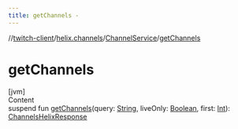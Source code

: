 ```yaml
---
title: getChannels -
---
```

//[twitch-client](../../index.md)/[helix.channels](../index.md)/[ChannelService](index.md)/[getChannels](get-channels.md)



# getChannels  
[jvm]  
Content  
suspend fun [getChannels](get-channels.md)(query: [String](https://kotlinlang.org/api/latest/jvm/stdlib/kotlin/-string/index.html), liveOnly: [Boolean](https://kotlinlang.org/api/latest/jvm/stdlib/kotlin/-boolean/index.html), first: [Int](https://kotlinlang.org/api/latest/jvm/stdlib/kotlin/-int/index.html)): [ChannelsHelixResponse](../-channels-helix-response/index.md)  



